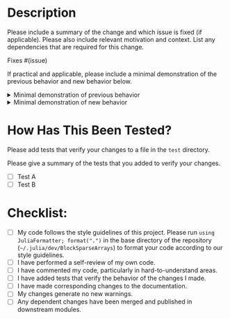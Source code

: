 # Description

Please include a summary of the change and which issue is fixed (if applicable). Please also include relevant motivation and context. List any dependencies that are required for this change.

Fixes #(issue)

If practical and applicable, please include a minimal demonstration of the previous behavior and new behavior below.

<details><summary>Minimal demonstration of previous behavior</summary><p>

```julia
[YOUR MINIMAL DEMONSTRATION OF PREVIOUS BEHAVIOR]
```

</p></details>

<details><summary>Minimal demonstration of new behavior</summary><p>

```julia
[YOUR MINIMAL DEMONSTRATION OF NEW BEHAVIOR]
```

</p></details>

# How Has This Been Tested?

Please add tests that verify your changes to a file in the `test` directory.

Please give a summary of the tests that you added to verify your changes.

- [ ] Test A
- [ ] Test B

# Checklist:

- [ ] My code follows the style guidelines of this project. Please run `using JuliaFormatter; format(".")` in the base directory of the repository (`~/.julia/dev/BlockSparseArrays`) to format your code according to our style guidelines.
- [ ] I have performed a self-review of my own code.
- [ ] I have commented my code, particularly in hard-to-understand areas.
- [ ] I have added tests that verify the behavior of the changes I made.
- [ ] I have made corresponding changes to the documentation.
- [ ] My changes generate no new warnings.
- [ ] Any dependent changes have been merged and published in downstream modules.
